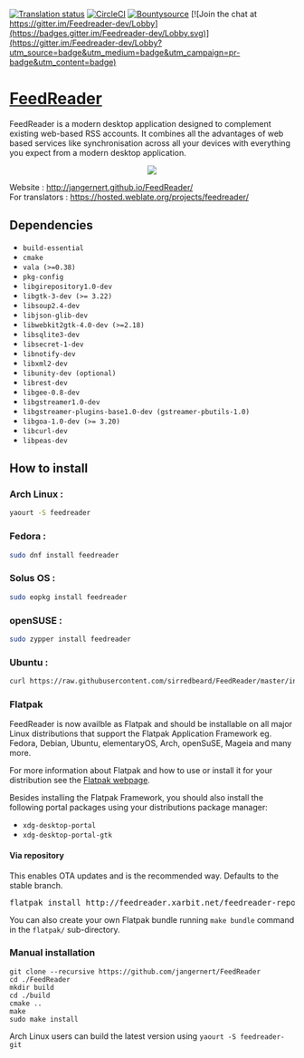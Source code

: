 [![Translation status](https://hosted.weblate.org/widgets/feedreader/-/svg-badge.svg)](https://hosted.weblate.org/engage/feedreader/?utm_source=widget) [![CircleCI](https://circleci.com/gh/jangernert/FeedReader.svg?style=shield)](https://circleci.com/gh/jangernert/FeedReader) [![Bountysource](https://img.shields.io/bountysource/team/jangernert-feedreader/activity.svg)](https://www.bountysource.com/teams/jangernert-feedreader/issues) [![Join the chat at https://gitter.im/Feedreader-dev/Lobby](https://badges.gitter.im/Feedreader-dev/Lobby.svg)](https://gitter.im/Feedreader-dev/Lobby?utm_source=badge&utm_medium=badge&utm_campaign=pr-badge&utm_content=badge)


# [FeedReader](http://jangernert.github.io/FeedReader/)

FeedReader is a modern desktop application designed to complement existing web-based RSS accounts. It combines all the advantages of web based services like synchronisation across all your devices with everything you expect from a modern desktop application.


<div style="text-align:center"><img src ="https://raw.githubusercontent.com/jangernert/feedreader/gh-pages/images/gallery/Screenshot4.png" /></div>

Website : http://jangernert.github.io/FeedReader/<br/>
For translators : https://hosted.weblate.org/projects/feedreader/



## Dependencies
- `build-essential`
- `cmake`
- `vala (>=0.38)`
- `pkg-config`
- `libgirepository1.0-dev`
- `libgtk-3-dev (>= 3.22)`
- `libsoup2.4-dev`
- `libjson-glib-dev`
- `libwebkit2gtk-4.0-dev (>=2.18)`
- `libsqlite3-dev`
- `libsecret-1-dev`
- `libnotify-dev`
- `libxml2-dev`
- `libunity-dev (optional)`
- `librest-dev`
- `libgee-0.8-dev`
- `libgstreamer1.0-dev`
- `libgstreamer-plugins-base1.0-dev (gstreamer-pbutils-1.0)`
- `libgoa-1.0-dev (>= 3.20)`
- `libcurl-dev`
- `libpeas-dev`


## How to install
### Arch Linux : <br/>
```bash
yaourt -S feedreader
```
### Fedora : <br/>
```bash
sudo dnf install feedreader
```
### Solus OS : <br/>
```bash
sudo eopkg install feedreader
```

### openSUSE : <br/>
```bash
sudo zypper install feedreader
```

### Ubuntu : <br/>
```bash
curl https://raw.githubusercontent.com/sirredbeard/FeedReader/master/install_ubuntu.sh | sudo bash
```

### Flatpak

FeedReader is now availble as Flatpak and should be installable on all major Linux distributions that support the Flatpak Application Framework eg. Fedora, Debian, Ubuntu, elementaryOS, Arch, openSuSE, Mageia and many more.

For more information about Flatpak and how to use or install it for your distribution see the [Flatpak webpage](http://flatpak.org).

Besides installing the Flatpak Framework, you should also install the following portal packages using your distributions package manager:
- `xdg-desktop-portal`
- `xdg-desktop-portal-gtk`

#### Via repository
This enables OTA updates and is the recommended way. Defaults to the stable branch.
<pre>
flatpak install http://feedreader.xarbit.net/feedreader-repo/feedreader.flatpakref
</pre>

You can also create your own Flatpak bundle running `make bundle` command in the `flatpak/` sub-directory.


### Manual installation
```
git clone --recursive https://github.com/jangernert/FeedReader
cd ./FeedReader
mkdir build
cd ./build
cmake ..
make
sudo make install
```
Arch Linux users can build the latest version using `yaourt -S feedreader-git`
